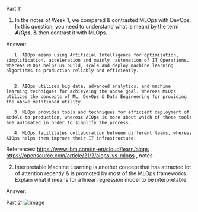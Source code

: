 Part 1:
1. In the notes of Week 1, we compared & contrasted MLOps with DevOps. In this question, you need to understand what is meant by the term ***AIOps***, & then contrast it with MLOps.

Answer: 

       1. AIOps means using Artificial Intelligence for optimization, simplification, acceleration and mainly, automation of IT Operations. Whereas MLOps helps us build, scale and deploy machine learning algorithms to production reliably and efficiently. 
       
       
       2. AIOps utilizes big data, advanced analytics, and machine learning techniques for achieveing the above goal. Whereas MLOps utilizes the concepts of ML, DevOps & Data Engineering for providing the above metntioned utility. 
       
       3. MLOps provides tools and techniques for efficient deployment of models to production, whereas AIOps is more about which of these tools are automated in order to simplify the process. 
       
       4. MLOps facilitates collaboration between different teams, whereas AIOps helps them improve their IT infrastructure.

References: https://www.ibm.com/in-en/cloud/learn/aiops , https://opensource.com/article/21/2/aiops-vs-mlops , notes

2. Interpretable Machine Learning is another concept that has attracted lot of attention recently & is promoted by most of the MLOps frameworks. Explain what it means for a linear regression model to be interpretable.

Answer: 












Part 2:
![image](https://user-images.githubusercontent.com/64677521/124766697-c4fb9100-df54-11eb-9460-f3444a24474a.png)


